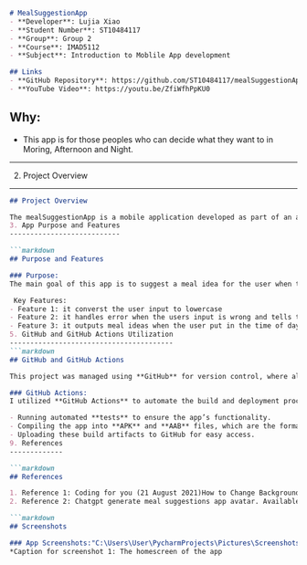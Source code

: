 ```markdown
# MealSuggestionApp
- **Developer**: Lujia Xiao
- **Student Number**: ST10484117
- **Group**: Group 2
- **Course**: IMAD5112
- **Subject**: Introduction to Moblile App development

## Links
- **GitHub Repository**: https://github.com/ST10484117/mealSuggestionApp
- **YouTube Video**: https://youtu.be/ZfiWfhPpKU0
```
Why:
----
- This app is for those peoples who can decide what they want to in Moring, Afternoon and Night.

---
2. Project Overview
-------------------

```markdown
## Project Overview

The mealSuggestionApp is a mobile application developed as part of an assignment in the IMAD5112 subject. This application was created using **Kotlin** and **Android Studio**. The app's primary purpose is to suggestion a meal when the user input the time of the day like eg Morning.
3. App Purpose and Features
---------------------------

```markdown
## Purpose and Features

### Purpose:
The main goal of this app is to suggest a meal idea for the user when they input the time. 

 Key Features:
- Feature 1: it converst the user input to lowercase
- Feature 2: it handles error when the users input is wrong and tells the user theres a error
- Feature 3: it outputs meal ideas when the user put in the time of day
5. GitHub and GitHub Actions Utilization
----------------------------------------
```markdown
## GitHub and GitHub Actions

This project was managed using **GitHub** for version control, where all code changes were committed and pushed regularly. GitHub enabled collaborative coding, allowing me to keep track of changes and maintain project integrity.

### GitHub Actions:
I utilized **GitHub Actions** to automate the build and deployment process. This includes:

- Running automated **tests** to ensure the app’s functionality.
- Compiling the app into **APK** and **AAB** files, which are the formats required for distribution.
- Uploading these build artifacts to GitHub for easy access.
9. References
-------------

```markdown
## References

1. Reference 1: Coding for you (21 August 2021)How to Change Background Color in Android | How to Set Gradient Background Color in Android Studio.  Available at: https://youtu.be/ATEwgs7h9-Q?si=zJ2iusi3Ej9Vnsso (Accessed on 24 March 2025) 
2. Reference 2: Chatgpt generate meal suggestions app avatar. Available at: https://chatgpt.com (Accessed on 24 March2025)

```markdown
## Screenshots

### App Screenshots:"C:\Users\User\PycharmProjects\Pictures\Screenshots\Screenshot 2025-04-01 204009.png"
*Caption for screenshot 1: The homescreen of the app
